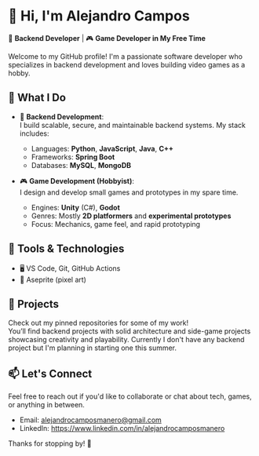 # 👋 Hi, I'm Alejandro Campos

🎯 **Backend Developer** | 🎮 **Game Developer in My Free Time**

Welcome to my GitHub profile! I'm a passionate software developer who specializes in backend development and loves building video games as a hobby.

## 💼 What I Do

- 🧠 **Backend Development**:  
  I build scalable, secure, and maintainable backend systems. My stack includes:
  - Languages: **Python**, **JavaScript**, **Java**, **C++**
  - Frameworks: **Spring Boot**
  - Databases: **MySQL**, **MongoDB**

- 🎮 **Game Development (Hobbyist)**:  
  I design and develop small games and prototypes in my spare time.
  - Engines: **Unity** (C#), **Godot**
  - Genres: Mostly **2D platformers** and **experimental prototypes**
  - Focus: Mechanics, game feel, and rapid prototyping

## 🧰 Tools & Technologies

- 🖥️ VS Code, Git, GitHub Actions
- 🎨 Aseprite (pixel art)

## 📂 Projects

Check out my pinned repositories for some of my work!  
You’ll find backend projects with solid architecture and side-game projects showcasing creativity and playability.
Currently I don't have any backend project but I'm planning in starting one this summer.

## 📫 Let's Connect

Feel free to reach out if you'd like to collaborate or chat about tech, games, or anything in between.

- Email: alejandrocamposmanero@gmail.com 
- LinkedIn: https://www.linkedin.com/in/alejandrocamposmanero  

Thanks for stopping by! 🚀
